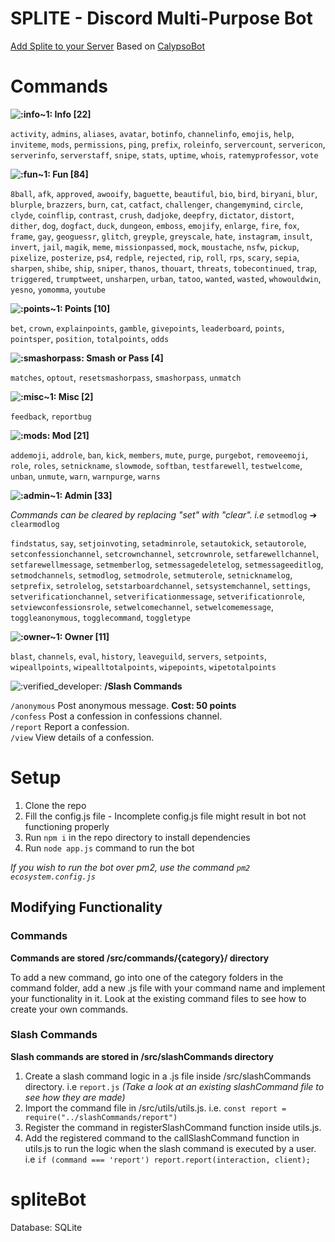 # SPLITE - Discord Multi-Purpose Bot
[Add Splite to your Server](https://discord.com/api/oauth2/authorize?client_id=842244538248593439&permissions=4294438903&scope=bot%20applications.commands)
Based on [CalypsoBot](https://github.com/sabattle/CalypsoBot)

# Commands
**![:info~1:](https://cdn.discordapp.com/emojis/838615107181346887.gif?v=1) Info [22]**

`activity`, `admins`, `aliases`, `avatar`, `botinfo`, `channelinfo`, `emojis`, `help`, `inviteme`, `mods`, `permissions`, `ping`, `prefix`, `roleinfo`, `servercount`, `servericon`, `serverinfo`, `serverstaff`, `snipe`, `stats`, `uptime`, `whois`, `ratemyprofessor`, `vote`

**![:fun~1:](https://cdn.discordapp.com/emojis/838614336749568020.gif?v=1) Fun [84]**

`8ball`, `afk`, `approved`, `awooify`, `baguette`, `beautiful`, `bio`, `bird`, `biryani`, `blur`, `blurple`, `brazzers`, `burn`, `cat`, `catfact`, `challenger`, `changemymind`, `circle`, `clyde`, `coinflip`, `contrast`, `crush`, `dadjoke`, `deepfry`, `dictator`, `distort`, `dither`, `dog`, `dogfact`, `duck`, `dungeon`, `emboss`, `emojify`, `enlarge`, `fire`, `fox`, `frame`, `gay`, `geoguessr`, `glitch`, `greyple`, `greyscale`, `hate`, `instagram`, `insult`, `invert`, `jail`, `magik`, `meme`, `missionpassed`, `mock`, `moustache`, `nsfw`, `pickup`, `pixelize`, `posterize`, `ps4`, `redple`, `rejected`, `rip`, `roll`, `rps`, `scary`, `sepia`, `sharpen`, `shibe`, `ship`, `sniper`, `thanos`, `thouart`, `threats`, `tobecontinued`, `trap`, `triggered`, `trumptweet`, `unsharpen`, `urban`, `tatoo`, `wanted`, `wasted`, `whowouldwin`, `yesno`, `yomomma`, `youtube`

**![:points~1:](https://cdn.discordapp.com/emojis/838615754894475264.gif?v=1) Points [10]**

`bet`, `crown`, `explainpoints`, `gamble`, `givepoints`, `leaderboard`, `points`, `pointsper`, `position`, `totalpoints`, `odds`

**![:smashorpass:](https://cdn.discordapp.com/emojis/838588533497266217.gif?v=1) Smash or Pass [4]**

`matches`, `optout`, `resetsmashorpass`, `smashorpass`, `unmatch`

**![:misc~1:](https://cdn.discordapp.com/emojis/838614337928953886.gif?v=1) Misc [2]**

`feedback`, `reportbug`

**![:mods:](https://cdn.discordapp.com/emojis/838614337904050237.gif?v=1) Mod [21]**

`addemoji`, `addrole`, `ban`, `kick`, `members`, `mute`, `purge`, `purgebot`, `removeemoji`, `role`, `roles`, `setnickname`, `slowmode`, `softban`, `testfarewell`, `testwelcome`, `unban`, `unmute`, `warn`, `warnpurge`, `warns`

**![:admin~1:](https://cdn.discordapp.com/emojis/838614338515370064.gif?v=1) Admin [33]**

*Commands can be cleared by replacing "set" with "clear". i.e* `setmodlog` ➔ `clearmodlog`

`findstatus`, `say`, `setjoinvoting`, `setadminrole`, `setautokick`, `setautorole`, `setconfessionchannel`, `setcrownchannel`, `setcrownrole`, `setfarewellchannel`, `setfarewellmessage`, `setmemberlog`, `setmessagedeletelog`, `setmessageeditlog`, `setmodchannels`, `setmodlog`, `setmodrole`, `setmuterole`, `setnicknamelog`, `setprefix`, `setrolelog`, `setstarboardchannel`, `setsystemchannel`, `settings`, `setverificationchannel`, `setverificationmessage`, `setverificationrole`, `setviewconfessionsrole`, `setwelcomechannel`, `setwelcomemessage`, `toggleanonymous`, `togglecommand`, `toggletype`

**![:owner~1:](https://cdn.discordapp.com/emojis/832778968243503144.png?v=1) Owner [11]**

`blast`, `channels`, `eval`, `history`, `leaveguild`, `servers`, `setpoints`, `wipeallpoints`, `wipealltotalpoints`, `wipepoints`, `wipetotalpoints`

![:verified_developer:](https://cdn.discordapp.com/emojis/832779434641719306.png?v=1) **/Slash Commands**

`/anonymous` Post anonymous message. **Cost: 50 points**  
`/confess` Post a confession in confessions channel.  
`/report` Report a confession.  
`/view` View details of a confession.
# Setup

1. Clone the repo
2. Fill the config.js file - Incomplete config.js file might result in bot not functioning properly
3. Run `npm i` in the repo directory to install dependencies
4. Run `node app.js` command to run the bot

*If you wish to run the bot over pm2, use the command `pm2 ecosystem.config.js`*


## Modifying Functionality

### Commands
**Commands are stored /src/commands/{category}/ directory**

To add a new command, go into one of the category folders in the command folder, add a new .js file with your command name and implement your functionality in it.
Look at the existing command files to see how to create your own commands.

### Slash Commands
**Slash commands are stored in /src/slashCommands directory**

1. Create a slash command logic in a .js file inside /src/slashCommands directory. i.e `report.js` *(Take a look at an existing slashCommand file to see how they are made)*
2. Import the command file in /src/utils/utils.js. i.e. `const report = require("../slashCommands/report")`
3. Register the command in registerSlashCommand function inside utils.js.
4. Add the registered command to the callSlashCommand function in utils.js to run the logic when the slash command is executed by a user. i.e `if (command === 'report') report.report(interaction, client);`

# spliteBot
Database: SQLite
